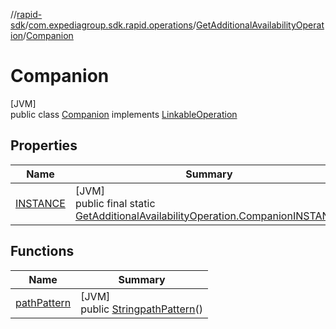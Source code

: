 //[rapid-sdk](../../../../index.md)/[com.expediagroup.sdk.rapid.operations](../../index.md)/[GetAdditionalAvailabilityOperation](../index.md)/[Companion](index.md)

# Companion

[JVM]\
public class [Companion](index.md) implements [LinkableOperation](../../-linkable-operation/index.md)

## Properties

| Name | Summary |
|---|---|
| [INSTANCE](index.md#-1136883859%2FProperties%2F700308213) | [JVM]<br>public final static [GetAdditionalAvailabilityOperation.Companion](index.md)[INSTANCE](index.md#-1136883859%2FProperties%2F700308213) |

## Functions

| Name | Summary |
|---|---|
| [pathPattern](path-pattern.md) | [JVM]<br>public [String](https://docs.oracle.com/javase/8/docs/api/java/lang/String.html)[pathPattern](path-pattern.md)() |
